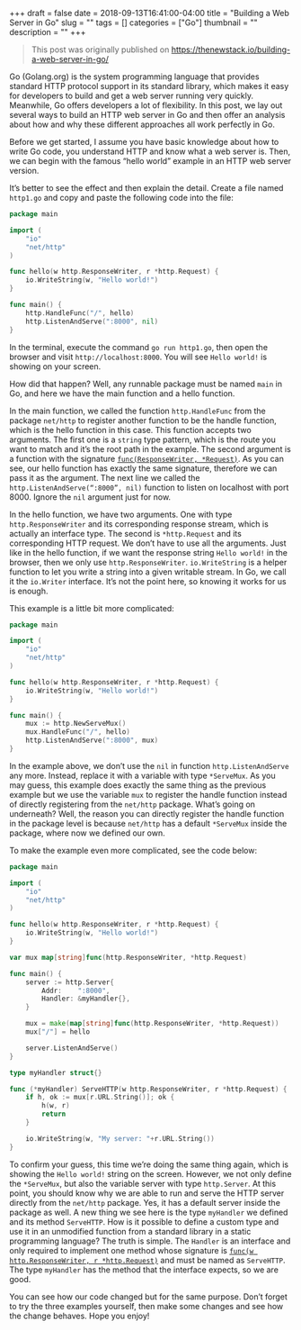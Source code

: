 +++ 
draft = false
date = 2018-09-13T16:41:00-04:00
title = "Building a Web Server in Go"
slug = "" 
tags = []
categories = ["Go"]
thumbnail = "<no value>"
description = ""
+++

>This post was originally published on https://thenewstack.io/building-a-web-server-in-go/

Go (Golang.org) is the system programming language that provides standard HTTP protocol support in its standard library, which makes it easy for developers to build and get a web server running very quickly. Meanwhile, Go offers developers a lot of flexibility. In this post, we lay out several ways to build an HTTP web server in Go and then offer an analysis about how and why these different approaches all work perfectly in Go.

Before we get started, I assume you have basic knowledge about how to write Go code, you understand HTTP and know what a web server is. Then, we can begin with the famous “hello world” example in an HTTP web server version.

It’s better to see the effect and then explain the detail. Create a file named `http1.go` and copy and paste the following code into the file:

```go
package main

import (
	"io"
	"net/http"
)

func hello(w http.ResponseWriter, r *http.Request) {
	io.WriteString(w, "Hello world!")
}

func main() {
	http.HandleFunc("/", hello)
	http.ListenAndServe(":8000", nil)
}
```

In the terminal, execute the command `go run http1.go`, then open the browser and visit `http://localhost:8000`. You will see `Hello world!` is showing on your screen.

How did that happen? Well, any runnable package must be named `main` in Go, and here we have the main function and a hello function.

In the main function, we called the function `http.HandleFunc` from the package `net/http` to register another function to be the handle function, which is the hello function in this case. This function accepts two arguments. The first one is a `string` type pattern, which is the route you want to match and it’s the root path in the example. The second argument is a function with the signature [`func(ResponseWriter, *Request)`](https://gowalker.org/net/http#HandleFunc). As you can see, our hello function has exactly the same signature, therefore we can pass it as the argument. The next line we called the `http.ListenAndServe(“:8000”, nil)` function to listen on localhost with port 8000. Ignore the `nil` argument just for now.

In the hello function, we have two arguments. One with type `http.ResponseWriter` and its corresponding response stream, which is actually an interface type. The second is `*http.Request` and its corresponding HTTP request. We don’t have to use all the arguments. Just like in the hello function, if we want the response string `Hello world!` in the browser, then we only use `http.ResponseWriter`. `io.WriteString` is a helper function to let you write a string into a given writable stream. In Go, we call it the `io.Writer` interface. It’s not the point here, so knowing it works for us is enough.

This example is a little bit more complicated:

```go
package main

import (
	"io"
	"net/http"
)

func hello(w http.ResponseWriter, r *http.Request) {
	io.WriteString(w, "Hello world!")
}

func main() {
	mux := http.NewServeMux()
	mux.HandleFunc("/", hello)
	http.ListenAndServe(":8000", mux)
}
```

In the example above, we don’t use the `nil` in function `http.ListenAndServe` any more. Instead, replace it with a variable with type `*ServeMux`. As you may guess, this example does exactly the same thing as the previous example but we use the variable `mux` to register the handle function instead of directly registering from the `net/http` package. What’s going on underneath?  Well, the reason you can directly register the handle function in the package level is because `net/http` has a default `*ServeMux` inside the package, where now we defined our own.

To make the example even more complicated, see the code below:

```go
package main

import (
	"io"
	"net/http"
)

func hello(w http.ResponseWriter, r *http.Request) {
	io.WriteString(w, "Hello world!")
}

var mux map[string]func(http.ResponseWriter, *http.Request)

func main() {
	server := http.Server{
		Addr:    ":8000",
		Handler: &myHandler{},
	}

	mux = make(map[string]func(http.ResponseWriter, *http.Request))
	mux["/"] = hello

	server.ListenAndServe()
}

type myHandler struct{}

func (*myHandler) ServeHTTP(w http.ResponseWriter, r *http.Request) {
	if h, ok := mux[r.URL.String()]; ok {
		h(w, r)
		return
	}

	io.WriteString(w, "My server: "+r.URL.String())
}
```

To confirm your guess, this time we’re doing the same thing again, which is showing the `Hello world!` string on the screen. However, we not only define the `*ServeMux`, but also the variable server with type `http.Server`. At this point, you should know why we are able to run and serve the HTTP server directly from the `net/http` package. Yes, it has a default server inside the package as well. A new thing we see here is the type `myHandler` we defined and its method `ServeHTTP`. How is it possible to define a custom type and use it in an unmodified function from a standard library in a static programming language? The truth is simple. The `Handler` is an interface and only required to implement one method whose signature is [`func(w http.ResponseWriter, r *http.Request)`](https://gowalker.org/net/http#Handler) and must be named as `ServeHTTP`. The type `myHandler` has the method that the interface expects, so we are good.

You can see how our code changed but for the same purpose. Don’t forget to try the three examples yourself, then make some changes and see how the change behaves. Hope you enjoy!
